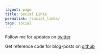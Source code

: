 ```yaml
---
layout: page
title: Social Links
permalink: /social_links/
tags: social
---
```


Follow me for updates on [twitter](https://twitter.com/aftermathdigit)

Get reference code for blog-posts on [github](https://github.com/aftermathdigital)
